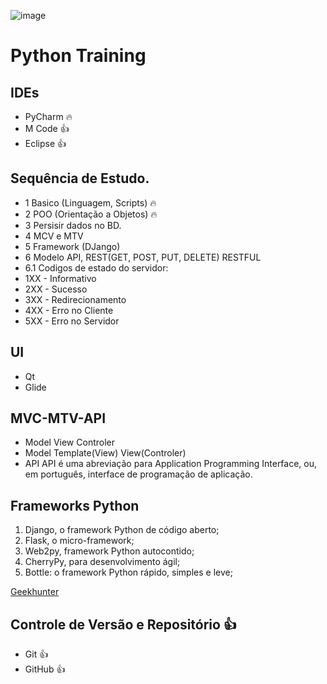 ![image](https://user-images.githubusercontent.com/3974176/124803514-98814e00-df2f-11eb-98ec-46daa5325bb9.png)

# Python Training

## IDEs
- PyCharm 🔥
- M Code :+1:
- Eclipse 👍

## Sequência de Estudo.
- 1 Basico (Linguagem, Scripts) 🔥
- 2 POO (Orientação a Objetos) 🔥
- 3 Persisir dados no BD.
- 4 MCV e MTV
- 5 Framework (DJango)
- 6 Modelo API, REST(GET, POST, PUT, DELETE) RESTFUL
- 6.1 Codigos de estado do servidor:
- 1XX - Informativo
- 2XX - Sucesso
- 3XX - Redirecionamento
- 4XX - Erro no Cliente
- 5XX - Erro no Servidor

## UI
- Qt
- Glide

## MVC-MTV-API
- Model View Controler
- Model Template(View) View(Controler)
- API API é uma abreviação para Application Programming Interface, ou, em português, interface de programação de aplicação.

## Frameworks Python
1) Django, o framework Python de código aberto;
2) Flask, o micro-framework;
3) Web2py, framework Python autocontido;
4) CherryPy, para desenvolvimento ágil;
5) Bottle: o framework Python rápido, simples e leve;

[Geekhunter](https://blog.geekhunter.com.br/os-5-melhores-frameworks-de-python/)

## Controle de Versão e Repositório :+1:
- Git :+1:
- GitHub :+1:
